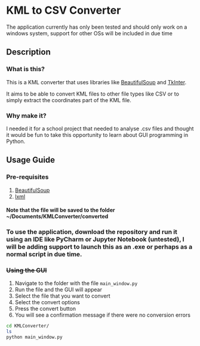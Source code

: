 # KML to CSV Converter
The application currently has only been tested and should only work on a windows system, support for other OSs will be included in due time
## Description
### What is this?
This is a KML converter that uses libraries like [BeautifulSoup](https://www.crummy.com/software/BeautifulSoup/bs4/doc) and [TkInter](https://wiki.python.org/moin/TkInter).

It aims to be able to convert KML files to other file types like CSV or to simply extract the coordinates part of the KML file.
### Why make it?
I needed it for a school project that needed to analyse .csv files and thought it would be fun to take this opportunity to learn about GUI programming in Python.

## Usage Guide
### Pre-requisites
1. [BeautifulSoup](https://www.crummy.com/software/BeautifulSoup/bs4/doc/#installing-beautiful-soup)
2. [lxml](http://lxml.de/installation.html)

#### Note that the file will be saved to the folder ~/Documents/KMLConverter/converted

### To use the application, download the repository and run it using an IDE like PyCharm or Jupyter Notebook (untested), I will be adding support to launch this as an .exe or perhaps as a normal script in due time.

### ~~Using the GUI~~
1. Navigate to the folder with the file `main_window.py`
2. Run the file and the GUI will appear
3. Select the file that you want to convert
4. Select the convert options
5. Press the convert button
6. You will see a confirmation message if there were no conversion errors

```bash
cd KMLConverter/
ls
python main_window.py
```
